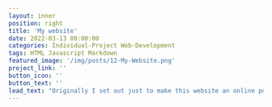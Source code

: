 ```yaml
---
layout: inner
position: right
title: 'My website'
date: 2022-03-13 00:00:00
categories: Individual-Project Web-Development
tags: HTML Javascript Markdown
featured_image: '/img/posts/12-My-Website.png'
project_link: ''
button_icon: ''
button_text: ''
lead_text: "Originally I set out just to make this website an online portfolio to always have on hand. But as I went on, more features like dark mode and embedded forms came to mind and I kept working to incorporate these ideas. Prior to this I had no web development experience, but I have since learned HTML and Markdown and picked apart how the one page template I used operated. After meticulously working with the code, I've learned the ins and outs of a basic site and the result is what you see today!"
---
```

